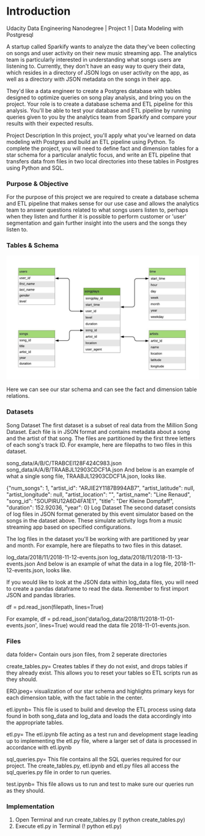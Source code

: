 # Introduction

 Udacity Data Engineering Nanodegree | Project 1 | Data Modeling with Postgresql

A startup called Sparkify wants to analyze the data they've been collecting on songs and user activity on their new music streaming app. The analytics team is particularly interested in understanding what songs users are listening to. Currently, they don't have an easy way to query their data, which resides in a directory of JSON logs on user activity on the app, as well as a directory with JSON metadata on the songs in their app.

They'd like a data engineer to create a Postgres database with tables designed to optimize queries on song play analysis, and bring you on the project. Your role is to create a database schema and ETL pipeline for this analysis. You'll be able to test your database and ETL pipeline by running queries given to you by the analytics team from Sparkify and compare your results with their expected results.

Project Description
In this project, you'll apply what you've learned on data modeling with Postgres and build an ETL pipeline using Python. To complete the project, you will need to define fact and dimension tables for a star schema for a particular analytic focus, and write an ETL pipeline that transfers data from files in two local directories into these tables in Postgres using Python and SQL.

### Purpose & Objective

For the purpose of this project we are required to create a database schema and ETL pipeline that makes sense for our use case and allows the analytics team to answer questions related to what songs users listen to, perhaps when they listen and further it is possible to perform customer or 'user' segmentation and gain further insight into the users and the songs they listen to. 

### Tables & Schema 
![ERD](/ERD.jpeg)

Here we can see our star schema and can see the fact and dimension table relations. 


### Datasets

Song Dataset
The first dataset is a subset of real data from the Million Song Dataset. Each file is in JSON format and contains metadata about a song and the artist of that song. The files are partitioned by the first three letters of each song's track ID. For example, here are filepaths to two files in this dataset.

song_data/A/B/C/TRABCEI128F424C983.json
song_data/A/A/B/TRAABJL12903CDCF1A.json
And below is an example of what a single song file, TRAABJL12903CDCF1A.json, looks like.

{"num_songs": 1, "artist_id": "ARJIE2Y1187B994AB7", "artist_latitude": null, "artist_longitude": null, "artist_location": "", "artist_name": "Line Renaud", "song_id": "SOUPIRU12A6D4FA1E1", "title": "Der Kleine Dompfaff", "duration": 152.92036, "year": 0}
Log Dataset
The second dataset consists of log files in JSON format generated by this event simulator based on the songs in the dataset above. These simulate activity logs from a music streaming app based on specified configurations.

The log files in the dataset you'll be working with are partitioned by year and month. For example, here are filepaths to two files in this dataset.

log_data/2018/11/2018-11-12-events.json
log_data/2018/11/2018-11-13-events.json
And below is an example of what the data in a log file, 2018-11-12-events.json, looks like.


If you would like to look at the JSON data within log_data files, you will need to create a pandas dataframe to read the data. Remember to first import JSON and pandas libraries.

df = pd.read_json(filepath, lines=True)

For example, df = pd.read_json('data/log_data/2018/11/2018-11-01-events.json', lines=True) would read the data file 2018-11-01-events.json.


### Files

data folder= Contain ours json files, from 2 seperate directories 

create_tables.py= Creates tables if they do not exist, and drops tables if they already exist. This allows you to reset your tables so ETL scripts run as they should.

ERD.jpeg= visualization of our star schema and highlights primary keys for each dimension table, with the fact table in the center.

etl.ipynb= This file is used to build and develop the ETL process using data found in both song_data and log_data and loads the data accordingly into the appropriate tables.

etl.py= The etl.ipynb file acting as a test run and development stage leading up to implementing the etl.py file, where a larger set of data is processed in accordance with etl.ipynb

sql_queries.py= This file contains all the SQL queries required for our project. The create_tables.py, etl.ipynb and etl.py files all access the sql_queries.py file in order to run queries.

test.ipynb= This file allows us to run and test to make sure our queries run as they should.


### Implementation

1. Open Terminal and run create_tables.py
    (! python create_tables.py)
2. Execute etl.py in Terminal
    (! python etl.py)